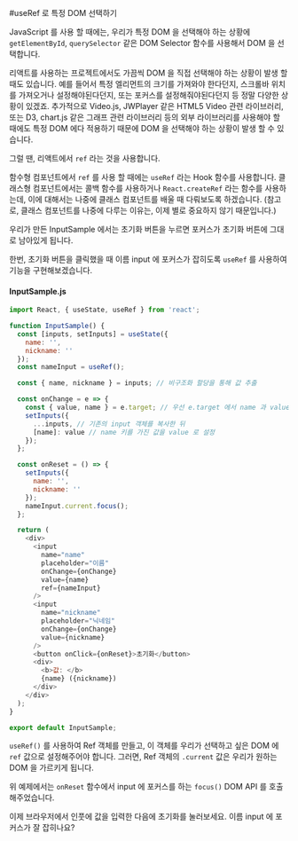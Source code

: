 #useRef 로 특정 DOM 선택하기

JavaScript 를 사용 할 때에는, 우리가 특정 DOM 을 선택해야 하는 상황에 `getElementById`, `querySelector` 같은 DOM Selector 함수를 사용해서 DOM 을 선택합니다.

리액트를 사용하는 프로젝트에서도 가끔씩 DOM 을 직접 선택해야 하는 상황이 발생 할 때도 있습니다. 예를 들어서 특정 엘리먼트의 크기를 가져와야 한다던지, 스크롤바 위치를 가져오거나 설정해야된다던지, 또는 포커스를 설정해줘야된다던지 등 정말 다양한 상황이 있겠죠. 추가적으로 Video.js, JWPlayer 같은 HTML5 Video 관련 라이브러리, 또는 D3, chart.js 같은 그래프 관련 라이브러리 등의 외부 라이브러리를 사용해야 할 때에도 특정 DOM 에다 적용하기 때문에 DOM 을 선택해야 하는 상황이 발생 할 수 있습니다.

그럴 땐, 리액트에서 `ref` 라는 것을 사용합니다.

함수형 컴포넌트에서 `ref` 를 사용 할 때에는 `useRef` 라는 Hook 함수를 사용합니다. 클래스형 컴포넌트에서는 콜백 함수를 사용하거나  `React.createRef` 라는 함수를 사용하는데, 이에 대해서는 나중에 클래스 컴포넌트를 배울 때 다뤄보도록 하겠습니다. (참고로, 클래스 컴포넌트를 나중에 다루는 이유는, 이제 별로 중요하지 않기 때문입니다.)

우리가 만든 InputSample 에서는 초기화 버튼을 누르면 포커스가 초기화 버튼에 그대로 남아있게 됩니다.

한번, 초기화 버튼을 클릭했을 때 이름 input 에 포커스가 잡히도록 `useRef` 를 사용하여 기능을 구현해보겠습니다.


#### InputSample.js
```javascript
import React, { useState, useRef } from 'react';

function InputSample() {
  const [inputs, setInputs] = useState({
    name: '',
    nickname: ''
  });
  const nameInput = useRef();

  const { name, nickname } = inputs; // 비구조화 할당을 통해 값 추출

  const onChange = e => {
    const { value, name } = e.target; // 우선 e.target 에서 name 과 value 를 추출
    setInputs({
      ...inputs, // 기존의 input 객체를 복사한 뒤
      [name]: value // name 키를 가진 값을 value 로 설정
    });
  };

  const onReset = () => {
    setInputs({
      name: '',
      nickname: ''
    });
    nameInput.current.focus();
  };

  return (
    <div>
      <input
        name="name"
        placeholder="이름"
        onChange={onChange}
        value={name}
        ref={nameInput}
      />
      <input
        name="nickname"
        placeholder="닉네임"
        onChange={onChange}
        value={nickname}
      />
      <button onClick={onReset}>초기화</button>
      <div>
        <b>값: </b>
        {name} ({nickname})
      </div>
    </div>
  );
}

export default InputSample;
```

`useRef()` 를 사용하여 Ref 객체를 만들고, 이 객체를 우리가 선택하고 싶은 DOM 에 `ref` 값으로 설정해주어야 합니다. 그러면, Ref 객체의 `.current` 값은 우리가 원하는 DOM 을 가르키게 됩니다.

위 예제에서는 `onReset` 함수에서 input 에 포커스를 하는 `focus()` DOM API 를 호출해주었습니다.

이제 브라우저에서 인풋에 값을 입력한 다음에 초기화를 눌러보세요. 이름 input 에 포커스가 잘 잡히나요?
